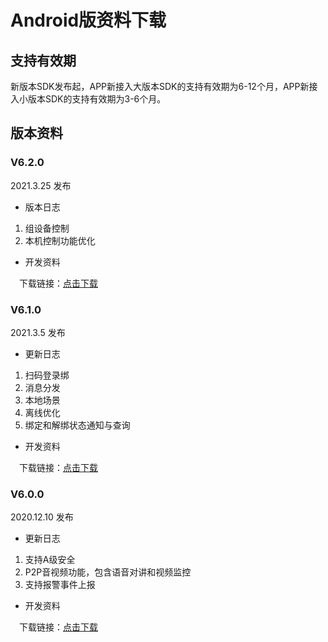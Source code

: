 # Android版资料下载


##  支持有效期

新版本SDK发布起，APP新接入大版本SDK的支持有效期为6-12个月，APP新接入小版本SDK的支持有效期为3-6个月。


##  版本资料

### V6.2.0

2021.3.25 发布

- 版本日志  
1. 组设备控制
2. 本机控制功能优化

- 开发资料

&emsp;下载链接：[点击下载](https://resource.haigeek.com/download/resource/selfService/admin/SDK6.0_SmartDevice_Android_%E5%BC%80%E5%8F%91%E6%89%8B%E5%86%8C+_20210119094058819.pdf)

### V6.1.0

2021.3.5 发布  

- 更新日志  
1. 扫码登录绑
2. 消息分发
3. 本地场景
4. 离线优化
5. 绑定和解绑状态通知与查询 

- 开发资料  

&emsp;下载链接：[点击下载](https://resource.haigeek.com/download/resource/selfService/admin/SDK6.0_SmartDevice_Android_%E5%BC%80%E5%8F%91%E6%89%8B%E5%86%8C+_20210119094058819.pdf)


### V6.0.0

2020.12.10 发布  

- 更新日志  
1. 支持A级安全
2. P2P音视频功能，包含语音对讲和视频监控
3. 支持报警事件上报

- 开发资料  

&emsp;下载链接：[点击下载](https://resource.haigeek.com/download/resource/selfService/admin/SDK6.0_SmartDevice_Android_%E5%BC%80%E5%8F%91%E6%89%8B%E5%86%8C+_20210119094058819.pdf)

